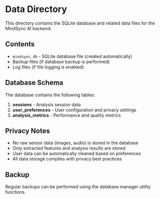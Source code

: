 # Data Directory

This directory contains the SQLite database and related data files for the MindSync AI backend.

## Contents

- `mindsync.db` - SQLite database file (created automatically)
- Backup files (if database backup is performed)
- Log files (if file logging is enabled)

## Database Schema

The database contains the following tables:

1. **sessions** - Analysis session data
2. **user_preferences** - User configuration and privacy settings
3. **analysis_metrics** - Performance and quality metrics

## Privacy Notes

- No raw sensor data (images, audio) is stored in the database
- Only extracted features and analysis results are stored
- User data can be automatically cleaned based on preferences
- All data storage complies with privacy best practices

## Backup

Regular backups can be performed using the database manager utility functions.
